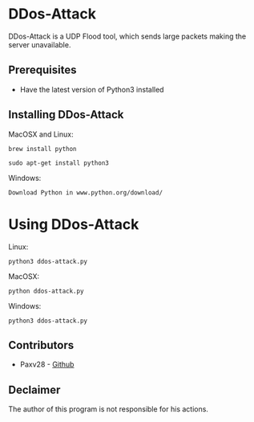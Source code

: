 # DDos-Attack

DDos-Attack is a UDP Flood tool, which sends large packets 
making the server unavailable.

## Prerequisites
   * Have the latest version of Python3 installed

## Installing DDos-Attack

MacOSX and Linux:

`brew install python`

`sudo apt-get install python3`

Windows:

`Download Python in www.python.org/download/`

# Using DDos-Attack

Linux:

`python3 ddos-attack.py`

MacOSX:

`python ddos-attack.py`

Windows:

`python3 ddos-attack.py`

## Contributors

* Paxv28 - [Github](https://github.com/Paxv28)

## Declaimer

The author of this program is not responsible for his actions.
